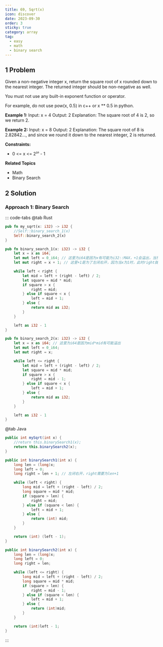 ```yaml
---
title: 69, Sqrt(x)
icon: discover
date: 2023-09-30
order: 3
sticky: true
category: array
tag: 
  - easy
  - math
  - binary search
---
```



## 1 Problem
Given a non-negative integer x, return the square root of x rounded down to the nearest integer. The returned integer should be non-negative as well.

You must not use any built-in exponent function or operator.

For example, do not use pow(x, 0.5) in c++ or x ** 0.5 in python.

**Example 1:**
Input: x = 4
Output: 2
Explanation: The square root of 4 is 2, so we return 2.

**Example 2:**
Input: x = 8
Output: 2
Explanation: The square root of 8 is 2.82842..., and since we round it down to the nearest integer, 2 is returned.

**Constraints:**

- 0 <= x <= 2³¹ - 1


**Related Topics**

- Math
- Binary Search

## 2 Solution
### Approach 1: Binary Search

::: code-tabs
@tab Rust
```rust
pub fn my_sqrt(x: i32) -> i32 {
    //Self::binary_search_1(x)
    Self::binary_search_2(x)
}

pub fn binary_search_1(x: i32) -> i32 {
    let x = x as i64;
    let mut left = 0_i64; // 这里为i64是因为x有可能为i32::MAX，+1会溢出，当然mid*mid也有可能溢出
    let mut right = x + 1; // 这里+1是为了左闭右开，因为当x为1时，此时right就必须为x+1

    while left < right {
        let mid = left + (right - left) / 2;
        let square = mid * mid;
        if square > x {
            right = mid;
        } else if square < x {
            left = mid + 1;
        } else {
            return mid as i32;
        }
    }

    left as i32 - 1
}

pub fn binary_search_2(x: i32) -> i32 {
    let x = x as i64; // 这里为i64是因为mid*mid有可能溢出
    let mut left = 0_i64;
    let mut right = x;

    while left <= right {
        let mid = left + (right - left) / 2;
        let square = mid * mid;
        if square > x {
            right = mid - 1;
        } else if square < x {
            left = mid + 1;
        } else {
            return mid as i32;
        }
    }

    left as i32 - 1
}
```

@tab Java
```java
public int mySqrt(int x) {
    //return this.binarySearch1(x);
    return this.binarySearch2(x);
}

public int binarySearch1(int x) {
    long len = (long)x;
    long left = 0;
    long right = len + 1; // 左闭右开，right需要为len+1

    while (left < right) {
        long mid = left + (right - left) / 2;
        long square = mid * mid;
        if (square > len) {
            right = mid;
        } else if (square < len) {
            left = mid + 1;
        } else {
            return (int) mid;
        }
    }

    return (int) (left - 1);
}

public int binarySearch2(int x) {
    long len = (long)x;
    long left = 0;
    long right = len;

    while (left <= right) {
        long mid = left + (right - left) / 2;
        long square = mid * mid;
        if (square > len) {
            right = mid - 1;
        } else if (square < len) {
            left = mid + 1;
        } else {
            return (int)mid;
        }
    }

    return (int)left - 1;
}
```
:::